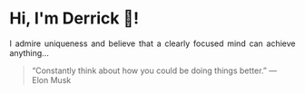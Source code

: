 # Hi, I'm Derrick 👋!
<p align="justify">I admire uniqueness and believe that a clearly focused mind can achieve anything...</p> 
<!-- #quote-start -->
<blockquote>&ldquo;Constantly think about how you could be doing things better.&rdquo; &mdash; <footer>Elon Musk</footer></blockquote>
<!-- #quote-end -->
